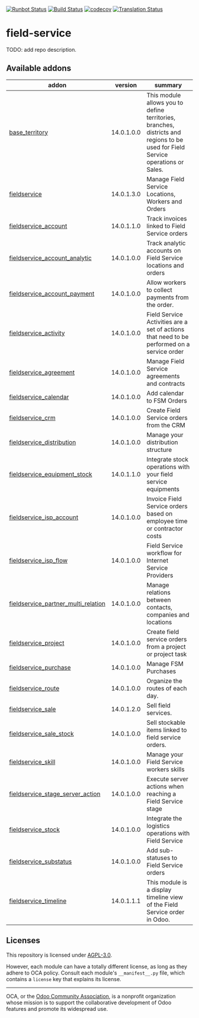 [![Runbot Status](https://runbot.odoo-community.org/runbot/badge/flat/264/14.0.svg)](https://runbot.odoo-community.org/runbot/repo/github-com-oca-field-service-264)
[![Build Status](https://travis-ci.com/OCA/field-service.svg?branch=14.0)](https://travis-ci.com/OCA/field-service)
[![codecov](https://codecov.io/gh/OCA/field-service/branch/14.0/graph/badge.svg)](https://codecov.io/gh/OCA/field-service)
[![Translation Status](https://translation.odoo-community.org/widgets/field-service-14-0/-/svg-badge.svg)](https://translation.odoo-community.org/engage/field-service-14-0/?utm_source=widget)

<!-- /!\ do not modify above this line -->

# field-service

TODO: add repo description.

<!-- /!\ do not modify below this line -->

<!-- prettier-ignore-start -->

[//]: # (addons)

Available addons
----------------
addon | version | summary
--- | --- | ---
[base_territory](base_territory/) | 14.0.1.0.0 | This module allows you to define territories, branches, districts and regions to be used for Field Service operations or Sales.
[fieldservice](fieldservice/) | 14.0.1.3.0 | Manage Field Service Locations, Workers and Orders
[fieldservice_account](fieldservice_account/) | 14.0.1.1.0 | Track invoices linked to Field Service orders
[fieldservice_account_analytic](fieldservice_account_analytic/) | 14.0.1.0.0 | Track analytic accounts on Field Service locations and orders
[fieldservice_account_payment](fieldservice_account_payment/) | 14.0.1.0.0 | Allow workers to collect payments from the order.
[fieldservice_activity](fieldservice_activity/) | 14.0.1.0.0 | Field Service Activities are a set of actions that need to be performed on a service order
[fieldservice_agreement](fieldservice_agreement/) | 14.0.1.0.0 | Manage Field Service agreements and contracts
[fieldservice_calendar](fieldservice_calendar/) | 14.0.1.0.0 | Add calendar to FSM Orders
[fieldservice_crm](fieldservice_crm/) | 14.0.1.0.0 | Create Field Service orders from the CRM
[fieldservice_distribution](fieldservice_distribution/) | 14.0.1.0.0 | Manage your distribution structure
[fieldservice_equipment_stock](fieldservice_equipment_stock/) | 14.0.1.1.0 | Integrate stock operations with your field service equipments
[fieldservice_isp_account](fieldservice_isp_account/) | 14.0.1.0.0 | Invoice Field Service orders based on employee time or contractor costs
[fieldservice_isp_flow](fieldservice_isp_flow/) | 14.0.1.0.0 | Field Service workflow for Internet Service Providers
[fieldservice_partner_multi_relation](fieldservice_partner_multi_relation/) | 14.0.1.0.0 | Manage relations between contacts, companies and locations
[fieldservice_project](fieldservice_project/) | 14.0.1.0.0 | Create field service orders from a project or project task
[fieldservice_purchase](fieldservice_purchase/) | 14.0.1.0.0 | Manage FSM Purchases
[fieldservice_route](fieldservice_route/) | 14.0.1.0.0 | Organize the routes of each day.
[fieldservice_sale](fieldservice_sale/) | 14.0.1.2.0 | Sell field services.
[fieldservice_sale_stock](fieldservice_sale_stock/) | 14.0.1.0.0 | Sell stockable items linked to field service orders.
[fieldservice_skill](fieldservice_skill/) | 14.0.1.0.0 | Manage your Field Service workers skills
[fieldservice_stage_server_action](fieldservice_stage_server_action/) | 14.0.1.0.0 | Execute server actions when reaching a Field Service stage
[fieldservice_stock](fieldservice_stock/) | 14.0.1.0.0 | Integrate the logistics operations with Field Service
[fieldservice_substatus](fieldservice_substatus/) | 14.0.1.0.0 | Add sub-statuses to Field Service orders
[fieldservice_timeline](fieldservice_timeline/) | 14.0.1.1.1 | This module is a display timeline view of the Field Service order in Odoo.

[//]: # (end addons)

<!-- prettier-ignore-end -->

## Licenses

This repository is licensed under [AGPL-3.0](LICENSE).

However, each module can have a totally different license, as long as they adhere to OCA
policy. Consult each module's `__manifest__.py` file, which contains a `license` key
that explains its license.

----

OCA, or the [Odoo Community Association](http://odoo-community.org/), is a nonprofit
organization whose mission is to support the collaborative development of Odoo features
and promote its widespread use.
